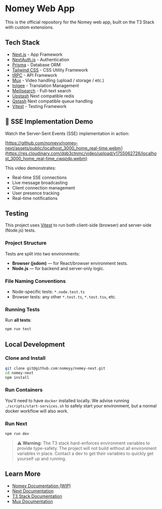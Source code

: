 # Nomey Web App

This is the official repository for the Nomey web app, built on the T3 Stack with custom extensions.

## Tech Stack

- [Next.js](https://nextjs.org) - App Framework
- [NextAuth.js](https://next-auth.js.org) - Authentication
- [Prisma](https://prisma.io) - Database ORM
- [Tailwind CSS](https://tailwindcss.com) - CSS Utility Framework
- [tRPC](https://trpc.io) - API Framework
- [Mux]() - Video handling (upload / storage / etc.)
- [tolgee](https://tolgee.io/) - Translation Management
- [Meilisearch](https://www.meilisearch.com/) - Full-text search
- [Upstash](https://upstash.com/) Next compatible redis
- [Qstash](https://upstash.com/docs/qstash) Next compatible queue handling
- [Vitest](https://vitest.dev/) - Testing Framework

## 🚀 SSE Implementation Demo

Watch the Server-Sent Events (SSE) implementation in action:

[https://github.com/nomeyy/nomey-next/assets/public/localhost_3000_home_real-time.webm](https://res.cloudinary.com/dqb3ctnmc/video/upload/v1755062726/localhost_3000_home_real-time_cwqzdp.webm)

This video demonstrates:

- Real-time SSE connections
- Live message broadcasting
- Client connection management
- User presence tracking
- Real-time notifications

## Testing

This project uses [Vitest](https://vitest.dev/) to run both client-side (browser) and server-side (Node.js) tests.

### Project Structure

Tests are split into two environments:

- **Browser (jsdom)** — for React/browser environment tests.
- **Node.js** — for backend and server-only logic.

### File Naming Conventions

- Node-specific tests: `*.node.test.ts`
- Browser tests: any other `*.test.ts`, `*.test.tsx`, etc.

### Running Tests

Run **all tests**:

```bash
npm run test
```

## Local Development

### Clone and Install

```bash
git clone git@github.com:nomeyy/nomey-next.git
cd nomey-next
npm install
```

### Run Containers

You'll need to have `docker` installed locally. We advise running `./scripts/start-services.sh` to safely start your environment, but a normal docker workflow will also work.

### Run Next

```bash
npm run dev
```

> ⚠️ **Warning:** The T3 stack hard-enforces environment variables to provide type-safety. The project will not build without all environment variables in place. Contact a dev to get their variables to quickly get yourself up and running.

## Learn More

- [Nomey Documentation (WIP)](https://nomey.mintlify.app/)
- [Next Documentation](https://nextjs.org/docs)
- [T3 Stack Documentation](https://create.t3.gg/en/usage/first-steps)
- [Mux Documentation](https://www.mux.com/docs)
